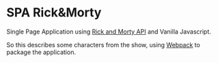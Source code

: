 # SPA Rick&Morty

Single Page Application using [Rick and Morty API](https://rickandmortyapi.com) and Vanilla Javascript.

So this describes some characters from the show, using [Webpack](https://webpack.js.org/) to package the application.